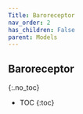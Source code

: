 ```yaml
---
Title: Baroreceptor
nav_order: 2
has_children: False
parent: Models
---
```

## Baroreceptor
{:.no_toc}

* TOC
{:toc}